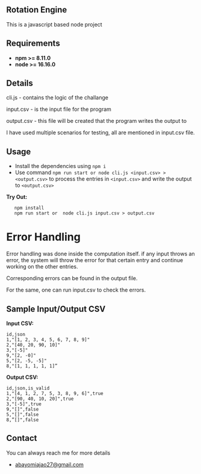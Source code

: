 ## Rotation Engine

This is a javascript based node project 

## Requirements

- **npm  >= 8.11.0**
- **node >= 16.16.0**

## Details

cli.js - contains the logic of the challange

input.csv - is the input file for the program

output.csv - this file will be created that the program writes the output to

I have used multiple scenarios for testing, all are mentioned in input.csv file.

## Usage

- Install the dependencies using `npm i`
- Use command `npm run start or node cli.js <input.csv> > <output.csv>` to process the entries in `<input.csv>` and write the output to `<output.csv>`

**Try Out:**

```
   npm install
   npm run start or  node cli.js input.csv > output.csv
```

# Error Handling
Error handling was done inside the computation itself. if any input throws an error, the system will throw the error for that certain entry and continue working on the other entries.

Corresponding errors can be found in the output file.

For the same, one can run input.csv to check the errors.

## Sample Input/Output CSV

**Input CSV:**
```
id,json
1,"[1, 2, 3, 4, 5, 6, 7, 8, 9]"
2,"[40, 20, 90, 10]"
3,"[-5]"
9,"[2, -0]"
5,"[2, -5, -5]"
8,"[1, 1, 1, 1, 1]”
```

**Output CSV:**
```
id,json,is_valid
1,"[4, 1, 2, 7, 5, 3, 8, 9, 6]",true
2,"[90, 40, 10, 20]",true
3,"[-5]",true
9,"[]",false
5,"[]",false
8,”[]",false
```

## Contact
You can always reach me for more details 
- abayomiajao27@gmail.com

